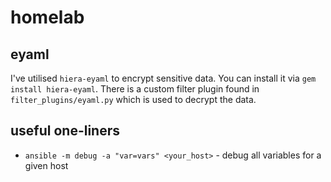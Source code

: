 # homelab

## eyaml

I've utilised `hiera-eyaml` to encrypt sensitive data. You can install it via `gem install hiera-eyaml`. There is a custom filter plugin found in `filter_plugins/eyaml.py` which is used to decrypt the data.

## useful one-liners
- `ansible -m debug -a "var=vars" <your_host>` - debug all variables for a given host
